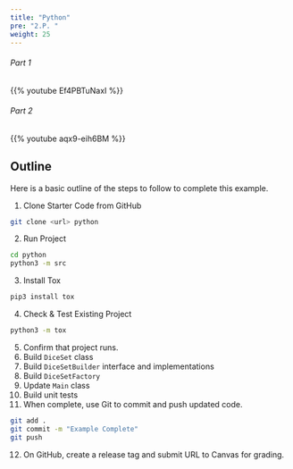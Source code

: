 ```yaml
---
title: "Python"
pre: "2.P. "
weight: 25
---
```


###### Part 1

{{% youtube Ef4PBTuNaxI %}}

###### Part 2

{{% youtube aqx9-eih6BM %}}

## Outline

Here is a basic outline of the steps to follow to complete this example.

1. Clone Starter Code from GitHub

```bash
git clone <url> python
```

2. Run Project

```bash
cd python
python3 -m src
```

3. Install Tox

```bash
pip3 install tox
```

4. Check & Test Existing Project

```bash
python3 -m tox
```

5. Confirm that project runs. 
6. Build `DiceSet` class
7. Build `DiceSetBuilder` interface and implementations
8. Build `DiceSetFactory`
9. Update `Main` class
10. Build unit tests
11. When complete, use Git to commit and push updated code. 

```bash
git add .
git commit -m "Example Complete"
git push
```

12. On GitHub, create a release tag and submit URL to Canvas for grading. 
